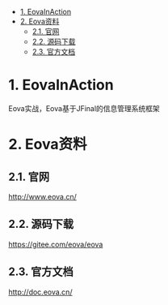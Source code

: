 <!-- TOC -->

- [1. EovaInAction](#1-eovainaction)
- [2. Eova资料](#2-eova资料)
    - [2.1. 官网](#21-官网)
    - [2.2. 源码下载](#22-源码下载)
    - [2.3. 官方文档](#23-官方文档)

<!-- /TOC -->

# 1. EovaInAction
Eova实战，Eova基于JFinal的信息管理系统框架

# 2. Eova资料
## 2.1. 官网
http://www.eova.cn/

## 2.2. 源码下载
https://gitee.com/eova/eova

## 2.3. 官方文档
http://doc.eova.cn/